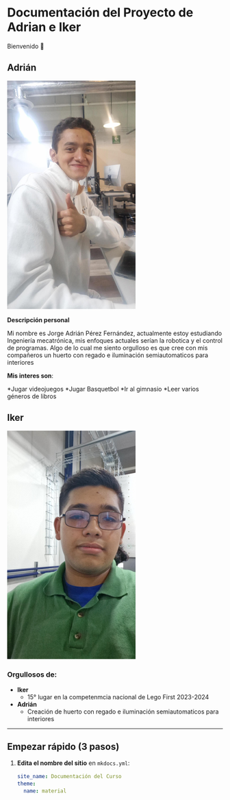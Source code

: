 # Documentación del Proyecto de Adrian e Iker
Bienvenido 👋  

## **Adrián**
<img src="recursos/imgs/Multimedia1.jpg" width="300">

**Descripción personal**

  Mi nombre es Jorge Adrián Pérez Fernández, actualmente estoy estudiando Ingeniería mecatrónica, mis enfoques actuales serían la robotica y el control de programas.
  Algo de lo cual me siento orgulloso es que cree con mis compañeros un huerto con regado e iluminación semiautomaticos para interiores
  
**Mis interes son**:
  
*Jugar videojuegos
*Jugar Basquetbol
*Ir al gimnasio
*Leer varios géneros de libros 
    
     
## **Iker** 
<img src="recursos/imgs/image.png" width="300">

### **Orgullosos de:**
- **Iker**
    * 15° lugar en la competenmcia nacional de Lego First 2023-2024
- **Adrián** 
    * Creación de huerto con regado e iluminación semiautomaticos para interiores

---

## Empezar rápido (3 pasos)

1. **Edita el nombre del sitio** en `mkdocs.yml`:
   ```yaml
   site_name: Documentación del Curso
   theme:
     name: material

